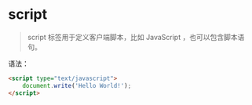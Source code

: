 # script

> script 标签用于定义客户端脚本，比如 JavaScript ，也可以包含脚本语句。

语法：

```html
<script type="text/javascript">
    document.write('Hello World!');
</script>
```